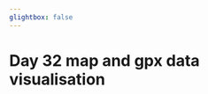 ```yaml
---
glightbox: false
---
```


# Day 32 map and gpx data visualisation

<style> #map { width: auto; height: 400px; margin: 0;} </style>

<div id="map"></div>

<script> 
var mygpxurl = "/f3/assets/gpx/GPX32.gpx";
</script>

<script src="/f3/javascripts/mygpx.js"> </script>
